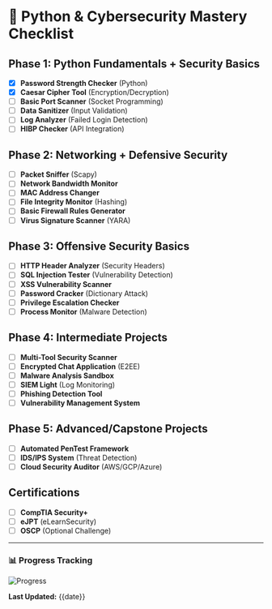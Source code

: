 # 🚀 Python & Cybersecurity Mastery Checklist

## Phase 1: Python Fundamentals + Security Basics
- [x] **Password Strength Checker** (Python)
- [x] **Caesar Cipher Tool** (Encryption/Decryption)
- [ ] **Basic Port Scanner** (Socket Programming)
- [ ] **Data Sanitizer** (Input Validation)
- [ ] **Log Analyzer** (Failed Login Detection)
- [ ] **HIBP Checker** (API Integration)

## Phase 2: Networking + Defensive Security
- [ ] **Packet Sniffer** (Scapy)
- [ ] **Network Bandwidth Monitor**
- [ ] **MAC Address Changer**
- [ ] **File Integrity Monitor** (Hashing)
- [ ] **Basic Firewall Rules Generator**
- [ ] **Virus Signature Scanner** (YARA)

## Phase 3: Offensive Security Basics
- [ ] **HTTP Header Analyzer** (Security Headers)
- [ ] **SQL Injection Tester** (Vulnerability Detection)
- [ ] **XSS Vulnerability Scanner**
- [ ] **Password Cracker** (Dictionary Attack)
- [ ] **Privilege Escalation Checker**
- [ ] **Process Monitor** (Malware Detection)

## Phase 4: Intermediate Projects
- [ ] **Multi-Tool Security Scanner**
- [ ] **Encrypted Chat Application** (E2EE)
- [ ] **Malware Analysis Sandbox**
- [ ] **SIEM Light** (Log Monitoring)
- [ ] **Phishing Detection Tool**
- [ ] **Vulnerability Management System**

## Phase 5: Advanced/Capstone Projects
- [ ] **Automated PenTest Framework**
- [ ] **IDS/IPS System** (Threat Detection)
- [ ] **Cloud Security Auditor** (AWS/GCP/Azure)

## Certifications
- [ ] **CompTIA Security+**
- [ ] **eJPT** (eLearnSecurity)
- [ ] **OSCP** (Optional Challenge)

---

### 📊 Progress Tracking
![Progress](https://progress-bar.dev/0/?title=Overall%20Completion)

**Last Updated:** {{date}}
